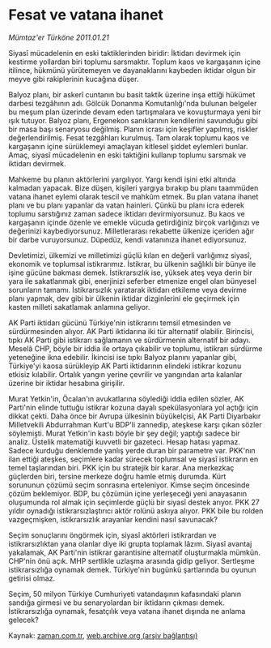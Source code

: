 # Fesat ve vatana ihanet

*Mümtaz'er Türköne 2011.01.21*

<td class="columnist-detail">
<p>Siyasî mücadelenin en eski taktiklerinden biridir: İktidarı devirmek için kestirme yollardan biri toplumu sarsmaktır. Toplum kaos ve kargaşanın içine itilince, hükmünü yürütemeyen ve dayanaklarını kaybeden iktidar olgun bir meyve gibi rakiplerinin kucağına düşer.</p>
<p>
<div id="haberMetinDiv">
<p>Balyoz planı, bir askerî cuntanın bu basit taktik üzerine inşa ettiği hükümet darbesi tezgâhının adı. Gölcük Donanma Komutanlığı'nda bulunan belgeler bu meşum plan üzerinde devam eden tartışmalara ve kovuşturmaya yeni bir ışık tutuyor. Balyoz planı, Ergenekon sanıklarının kendilerini savunduğu gibi bir masa başı senaryosu değilmiş. Planın icrası için keşifler yapılmış, riskler değerlendirilmiş. Fesat tezgâhları kurulmuş. Tam olarak toplumu kaos ve kargaşanın içine sürüklemeyi amaçlayan kitlesel şiddet eylemleri bunlar. Amaç, siyasî mücadelenin en eski taktiğini kullanıp toplumu sarsmak ve iktidarı devirmek.
<p>Mahkeme bu planın aktörlerini yargılıyor. Yargı kendi işini etki altında kalmadan yapacak. Bize düşen, kişileri yargıya bırakıp bu planı taammüden vatana ihanet eylemi olarak tescil ve mahkûm etmek. Bu plan vatana ihanet planı ve bu planı yapanlar da vatan hainleri. Çünkü bu planı icra ederek toplumu sarstığınız zaman sadece iktidarı devirmiyorsunuz. Bu kaos ve kargaşanın içinde özenle ve emekle vücuda getirdiğiniz birçok varlığınızı ve değerinizi kaybediyorsunuz. Milletlerarası rekabette ülkenize içeriden ağır bir darbe vuruyorsunuz. Düpedüz, kendi vatanınıza ihanet ediyorsunuz.
<p>Devletimizi, ülkemizi ve milletimizi güçlü kılan en değerli varlığımız siyasî, ekonomik ve toplumsal istikrarımız. İstikrar, bu ülkenin sağlıklı bir bünye ile işine gücüne bakması demek. İstikrarsızlık ise, yüksek ateş veya derin bir yara ile sakatlanmak gibi, enerjinizi seferber etmenize engel olan bünyesel sorunların tamamı. İstikrarsızlık yaratarak iktidarı etkileme veya devirme planı yapmak, dev gibi bir ülkenin iktidar dizginlerini ele geçirmek için kasten milleti sakatlamak anlamına geliyor.
<p>AK Parti iktidarı gücünü Türkiye'nin istikrarını temsil etmesinden ve sürdürmesinden alıyor. AK Parti iktidarına iki tür alternatif olabilir. Birincisi, tıpkı AK Parti gibi istikrarı sağlamanın ve sürdürmenin alternatif bir adayı. Meselâ CHP, böyle bir iddia ile ortaya çıkabilir ve toplumu, istikrarı sürdürme yeteneğine ikna edebilir. İkincisi ise tıpkı Balyoz planını yapanlar gibi, Türkiye'yi kaosa sürükleyip AK Parti iktidarının elindeki istikrar kozunu etkisiz kılabilir. Ortalık yangın yerine çevrilir ve yangından arta kalanlar üzerine bir iktidar hesabına girişilir.
<p>Murat Yetkin'in, Öcalan'ın avukatlarına söylediği iddia edilen sözler, AK Parti'nin elinde tuttuğu istikrar kozuna dayalı spekülasyonlara yol açtığı için dikkat çekti. Daha önce bir Avrupa ülkesinin büyükelçisi, AK Parti Diyarbakır Milletvekili Abdurrahman Kurt'u BDP'li zannedip, ateşkese karşı çıkan sözler söylemişti. Murat Yetkin'in kastı böyle bir şey değil; yaptığı sadece bir analiz. Üstelik matematiği kuvvetli bir gazeteci. Hesap hatası yapmaz. Sadece kurduğu denklemde yanlış yerde duran bir parametre var. PKK'nın ilan ettiği ateşkes, seçimlere kadar sürecek toplumsal ve siyasî istikrarın en temel taşlarından biri. PKK için bu stratejik bir karar. Ana merkezkaç güçlerden biri, tersine merkeze doğru hamle etmiş durumda. Kürt sorununun çözümü seçim sonrasına erteleniyor. Kimse seçim öncesinde çözüm beklemiyor. BDP, bu çözümün içine yerleşeceği yeni anayasanın oluşumunda rol almak için seçimlerde güçlü bir siyasî destek arıyor. PKK 27 yıldır oynadığı istikrarsızlaştırıcı aktör rolünü askıya alıyor. PKK bile bu rolden vazgeçmişken, istikrarsızlık arayanlar kendini nasıl savunacak?
<p>Seçim sonuçlarını öngörmek için, siyasî aktörleri istikrardan ve istikrarsızlıktan yana olanlar diye iki grupta toplamak lâzım. Siyasî avantaj yakalamak, AK Parti'nin istikrar garantisine alternatif oluşturmakla mümkün. CHP'nin önü açık. MHP sertlikle uzlaşma arasında gidip geliyor. Sertleşme istikrarsızlığa oynamak demek. Türkiye'nin bugünkü şartlarında bu oyunun getirisi olmaz.
<p>Seçim, 50 milyon Türkiye Cumhuriyeti vatandaşının kafasındaki planın sandığa girmesi ve bu senaryolardan bir iktidarın çıkması demek. İstikrarsızlığa oynamak, fesatçılık veya vatana ihanet dışında ne anlama gelecek? </p></p></p></p></p></p></p></div>
</p>
<a href="http://web.archive.org/web/20110127101312/mailto:m.turkone@zaman.com.tr">
</a></td>

Kaynak: [zaman.com.tr](http://zaman.com.tr/yazar.do?yazino=1082035), [web.archive.org (arşiv bağlantısı)](http://web.archive.org/web/20110127101312/http://www.zaman.com.tr:80/yazar.do?yazino=1082035)
